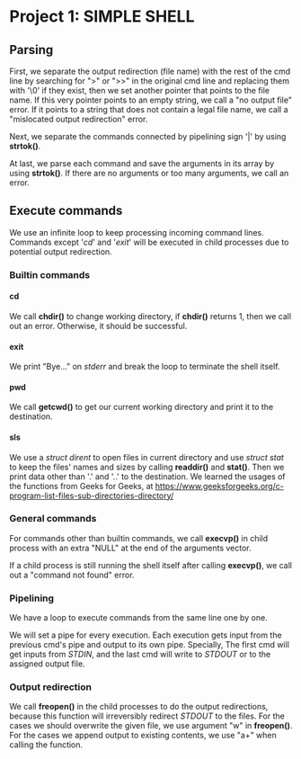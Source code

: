 # Project 1: SIMPLE SHELL
## Parsing
First, we separate the output redirection (file name) with the rest of the cmd 
line by searching for ">" or ">>" in the original cmd line and replacing them 
with '\0' if they exist, then we set another pointer that points to the file 
name. If this very pointer points to an empty string, we call a "no output file"
 error. If it points to a string that does not contain a legal file name, we 
call a "mislocated output redirection" error. 

Next, we separate the commands connected by pipelining sign '|' by using 
**strtok()**. 

At last, we parse each command and save the arguments in its array by using 
**strtok()**. If there are no arguments or too many arguments, we call an 
error. 

## Execute commands
We use an infinite loop to keep processing incoming command lines. Commands 
except '*cd*' and '*exit*' will be executed in child processes due to potential 
output redirection.

### Builtin commands
#### cd
We call **chdir()** to change working directory, if **chdir()** returns 1, then 
we call out an error. Otherwise, it should be successful. 

#### exit
We print "Bye..." on *stderr* and break the loop to terminate the shell itself.

#### pwd
We call **getcwd()** to get our current working directory and print it to the 
destination. 

#### sls
We use a *struct dirent* to open files in current directory and use *struct 
stat* to keep the files' names and sizes by calling **readdir()** and
**stat()**. Then we print data other than '.' and '..' to the destination. We 
learned the usages of the functions from Geeks for Geeks, at 
https://www.geeksforgeeks.org/c-program-list-files-sub-directories-directory/

### General commands
For commands other than builtin commands, we call **execvp()** in child process 
with an extra "NULL" at the end of the arguments vector. 

If a child process is still running the shell itself after calling 
**execvp()**, we call out a "command not found" error. 

### Pipelining
We have a loop to execute commands from the same line one by one. 

We will set a pipe for every execution. Each execution gets input from the 
previous cmd's pipe and output to its own pipe. Specially, The first cmd will 
get inputs from *STDIN*, and the last cmd will write to *STDOUT* or to the 
assigned output file. 

### Output redirection
We call **freopen()** in the child processes to do the output redirections, 
because this function will irreversibly redirect *STDOUT* to the files. 
For the cases we should overwrite the given file, we use argument "w" in 
**freopen()**. For the cases we append output to existing contents, we use
"a+" when calling the function. 
